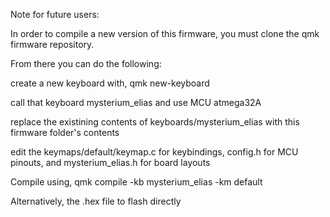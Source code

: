 Note for future users:

In order to compile a new version of this firmware, you must clone the qmk firmware repository.

From there you can do the following:

create a new keyboard with, qmk new-keyboard

call that keyboard mysterium_elias and use MCU atmega32A

replace the existining contents of keyboards/mysterium_elias with this firmware folder's contents

edit the keymaps/default/keymap.c for keybindings, config.h for MCU pinouts, and mysterium_elias.h for board layouts

Compile using, qmk compile -kb mysterium_elias -km default

Alternatively, the .hex file to flash directly
